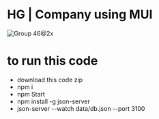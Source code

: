# HG | Company using MUI
![Group 46@2x](https://github.com/RUI-com/HG-Website-MUI/assets/139192231/c471e154-6909-4414-b882-2a5a5b5329f0)
# to run this code
- download this code zip
- npm i
- npm Start
- npm install -g  json-server
- json-server --watch data/db.json --port 3100 
